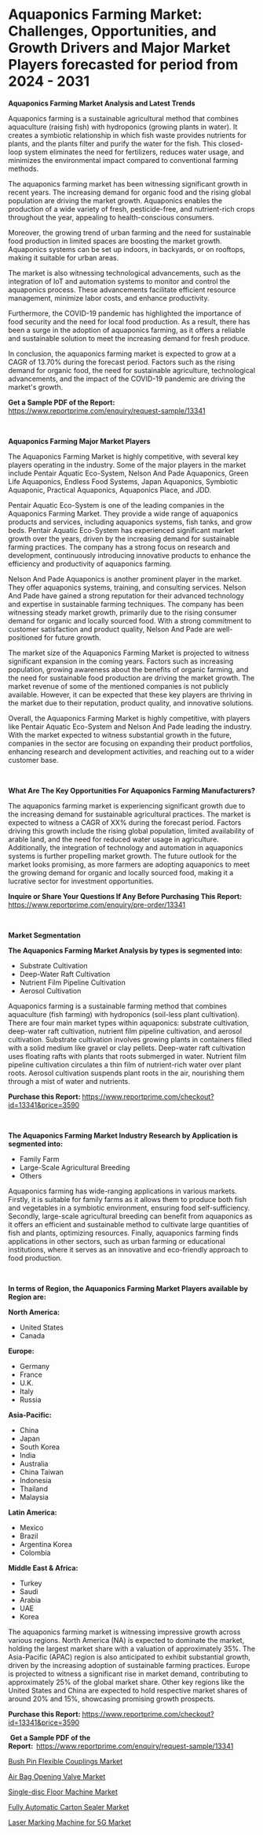<p><h1>Aquaponics Farming Market: Challenges, Opportunities, and Growth Drivers and Major Market Players forecasted for period from 2024 - 2031</h1></p><p><strong>Aquaponics Farming Market Analysis and Latest Trends</strong></p>
<p><p>Aquaponics farming is a sustainable agricultural method that combines aquaculture (raising fish) with hydroponics (growing plants in water). It creates a symbiotic relationship in which fish waste provides nutrients for plants, and the plants filter and purify the water for the fish. This closed-loop system eliminates the need for fertilizers, reduces water usage, and minimizes the environmental impact compared to conventional farming methods.</p><p>The aquaponics farming market has been witnessing significant growth in recent years. The increasing demand for organic food and the rising global population are driving the market growth. Aquaponics enables the production of a wide variety of fresh, pesticide-free, and nutrient-rich crops throughout the year, appealing to health-conscious consumers.</p><p>Moreover, the growing trend of urban farming and the need for sustainable food production in limited spaces are boosting the market growth. Aquaponics systems can be set up indoors, in backyards, or on rooftops, making it suitable for urban areas.</p><p>The market is also witnessing technological advancements, such as the integration of IoT and automation systems to monitor and control the aquaponics process. These advancements facilitate efficient resource management, minimize labor costs, and enhance productivity.</p><p>Furthermore, the COVID-19 pandemic has highlighted the importance of food security and the need for local food production. As a result, there has been a surge in the adoption of aquaponics farming, as it offers a reliable and sustainable solution to meet the increasing demand for fresh produce.</p><p>In conclusion, the aquaponics farming market is expected to grow at a CAGR of 13.70% during the forecast period. Factors such as the rising demand for organic food, the need for sustainable agriculture, technological advancements, and the impact of the COVID-19 pandemic are driving the market's growth.</p></p>
<p><strong>Get a Sample PDF of the Report:&nbsp;</strong> <a href="https://www.reportprime.com/enquiry/request-sample/13341">https://www.reportprime.com/enquiry/request-sample/13341</a></p>
<p>&nbsp;</p>
<p><strong>Aquaponics Farming Major Market Players</strong></p>
<p><p>The Aquaponics Farming Market is highly competitive, with several key players operating in the industry. Some of the major players in the market include Pentair Aquatic Eco-System, Nelson And Pade Aquaponics, Green Life Aquaponics, Endless Food Systems, Japan Aquaponics, Symbiotic Aquaponic, Practical Aquaponics, Aquaponics Place, and JDD.</p><p>Pentair Aquatic Eco-System is one of the leading companies in the Aquaponics Farming Market. They provide a wide range of aquaponics products and services, including aquaponics systems, fish tanks, and grow beds. Pentair Aquatic Eco-System has experienced significant market growth over the years, driven by the increasing demand for sustainable farming practices. The company has a strong focus on research and development, continuously introducing innovative products to enhance the efficiency and productivity of aquaponics farming. </p><p>Nelson And Pade Aquaponics is another prominent player in the market. They offer aquaponics systems, training, and consulting services. Nelson And Pade have gained a strong reputation for their advanced technology and expertise in sustainable farming techniques. The company has been witnessing steady market growth, primarily due to the rising consumer demand for organic and locally sourced food. With a strong commitment to customer satisfaction and product quality, Nelson And Pade are well-positioned for future growth.</p><p>The market size of the Aquaponics Farming Market is projected to witness significant expansion in the coming years. Factors such as increasing population, growing awareness about the benefits of organic farming, and the need for sustainable food production are driving the market growth. The market revenue of some of the mentioned companies is not publicly available. However, it can be expected that these key players are thriving in the market due to their reputation, product quality, and innovative solutions.</p><p>Overall, the Aquaponics Farming Market is highly competitive, with players like Pentair Aquatic Eco-System and Nelson And Pade leading the industry. With the market expected to witness substantial growth in the future, companies in the sector are focusing on expanding their product portfolios, enhancing research and development activities, and reaching out to a wider customer base.</p></p>
<p>&nbsp;</p>
<p><strong>What Are The Key Opportunities For Aquaponics Farming Manufacturers?</strong></p>
<p><p>The aquaponics farming market is experiencing significant growth due to the increasing demand for sustainable agricultural practices. The market is expected to witness a CAGR of XX% during the forecast period. Factors driving this growth include the rising global population, limited availability of arable land, and the need for reduced water usage in agriculture. Additionally, the integration of technology and automation in aquaponics systems is further propelling market growth. The future outlook for the market looks promising, as more farmers are adopting aquaponics to meet the growing demand for organic and locally sourced food, making it a lucrative sector for investment opportunities.</p></p>
<p><strong>Inquire or Share Your Questions If Any Before Purchasing This Report:</strong> <a href="https://www.reportprime.com/enquiry/pre-order/13341">https://www.reportprime.com/enquiry/pre-order/13341</a></p>
<p>&nbsp;</p>
<p><strong>Market Segmentation</strong></p>
<p><strong>The Aquaponics Farming Market Analysis by types is segmented into:</strong></p>
<p><ul><li>Substrate Cultivation</li><li>Deep-Water Raft Cultivation</li><li>Nutrient Film Pipeline Cultivation</li><li>Aerosol Cultivation</li></ul></p>
<p><p>Aquaponics farming is a sustainable farming method that combines aquaculture (fish farming) with hydroponics (soil-less plant cultivation). There are four main market types within aquaponics: substrate cultivation, deep-water raft cultivation, nutrient film pipeline cultivation, and aerosol cultivation. Substrate cultivation involves growing plants in containers filled with a solid medium like gravel or clay pellets. Deep-water raft cultivation uses floating rafts with plants that roots submerged in water. Nutrient film pipeline cultivation circulates a thin film of nutrient-rich water over plant roots. Aerosol cultivation suspends plant roots in the air, nourishing them through a mist of water and nutrients.</p></p>
<p><strong>Purchase this Report:&nbsp;</strong><a href="https://www.reportprime.com/checkout?id=13341&price=3590">https://www.reportprime.com/checkout?id=13341&price=3590</a></p>
<p>&nbsp;</p>
<p><strong>The Aquaponics Farming Market Industry Research by Application is segmented into:</strong></p>
<p><ul><li>Family Farm</li><li>Large-Scale Agricultural Breeding</li><li>Others</li></ul></p>
<p><p>Aquaponics farming has wide-ranging applications in various markets. Firstly, it is suitable for family farms as it allows them to produce both fish and vegetables in a symbiotic environment, ensuring food self-sufficiency. Secondly, large-scale agricultural breeding can benefit from aquaponics as it offers an efficient and sustainable method to cultivate large quantities of fish and plants, optimizing resources. Finally, aquaponics farming finds applications in other sectors, such as urban farming or educational institutions, where it serves as an innovative and eco-friendly approach to food production.</p></p>
<p>&nbsp;</p>
<p><strong>In terms of Region, the Aquaponics Farming Market Players available by Region are:</strong></p>
<p>
    <p> <strong> North America: </strong>
        <ul>
            <li>United States</li>
            <li>Canada</li>
        </ul>
        </p> 
    <p> <strong> Europe: </strong>
        <ul>
            <li>Germany</li>
            <li>France</li>
            <li>U.K.</li>
            <li>Italy</li>
            <li>Russia</li>
        </ul>
        </p> 
    <p> <strong> Asia-Pacific: </strong>
        <ul>
            <li>China</li>
            <li>Japan</li>
            <li>South Korea</li>
            <li>India</li>
            <li>Australia</li>
            <li>China Taiwan</li>
            <li>Indonesia</li>
            <li>Thailand</li>
            <li>Malaysia</li>
        </ul>
        </p> 
    <p> <strong> Latin America: </strong>
        <ul>
            <li>Mexico</li>
            <li>Brazil</li>
            <li>Argentina Korea</li>
            <li>Colombia</li>
        </ul>
        </p> 
    <p> <strong> Middle East & Africa: </strong>
        <ul>
            <li>Turkey</li>
            <li>Saudi</li>
            <li>Arabia</li>
            <li>UAE</li>
            <li>Korea</li>
        </ul>
    </p>
    </p>
<p><p>The aquaponics farming market is witnessing impressive growth across various regions. North America (NA) is expected to dominate the market, holding the largest market share with a valuation of approximately 35%. The Asia-Pacific (APAC) region is also anticipated to exhibit substantial growth, driven by the increasing adoption of sustainable farming practices. Europe is projected to witness a significant rise in market demand, contributing to approximately 25% of the global market share. Other key regions like the United States and China are expected to hold respective market shares of around 20% and 15%, showcasing promising growth prospects.</p></p>
<p><strong>Purchase this Report: </strong><a href="https://www.reportprime.com/checkout?id=13341&price=3590">https://www.reportprime.com/checkout?id=13341&price=3590</a></p>
<p>&nbsp;<strong>Get a Sample PDF of the Report:&nbsp;&nbsp;</strong><a href="https://www.reportprime.com/enquiry/request-sample/13341">https://www.reportprime.com/enquiry/request-sample/13341</a></p>
<p><strong></strong></p>
<p><p><a href="https://medium.com/@geoanderson1978/bush-pin-flexible-couplings-market-size-reveals-the-best-marketing-channels-in-global-industry-32081a53838b">Bush Pin Flexible Couplings Market</a></p><p><a href="https://medium.com/@geoanderson1978/air-bag-opening-valve-market-competitive-analysis-market-trends-and-forecast-to-2030-56645521173a">Air Bag Opening Valve Market</a></p><p><a href="https://medium.com/@geoanderson1978/analyzing-single-disc-floor-machine-market-global-industry-perspective-and-forecast-2023-to-2030-6c388e8f6068">Single-disc Floor Machine Market</a></p><p><a href="https://medium.com/@geoanderson1978/fully-automatic-carton-sealer-market-size-and-market-trends-complete-industry-overview-2023-to-2e58734acc71">Fully Automatic Carton Sealer Market</a></p><p><a href="https://medium.com/@geoanderson1978/decoding-laser-marking-machine-for-5g-market-metrics-market-share-trends-and-growth-patterns-729bfa18d7d0">Laser Marking Machine for 5G Market</a></p></p>